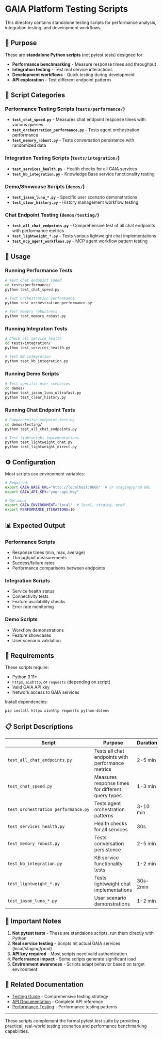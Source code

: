 # GAIA Platform Testing Scripts

This directory contains standalone testing scripts for performance analysis, integration testing, and development workflows.

## 🎯 Purpose

These are **standalone Python scripts** (not pytest tests) designed for:
- **Performance benchmarking** - Measure response times and throughput
- **Integration testing** - Test real service interactions
- **Development workflows** - Quick testing during development
- **API exploration** - Test different endpoint patterns

## 📂 Script Categories

### Performance Testing Scripts (`tests/performance/`)
- **`test_chat_speed.py`** - Measures chat endpoint response times with various queries
- **`test_orchestration_performance.py`** - Tests agent orchestration performance 
- **`test_memory_robust.py`** - Tests conversation persistence with randomized data

### Integration Testing Scripts (`tests/integration/`)
- **`test_services_health.py`** - Health checks for all GAIA services
- **`test_kb_integration.py`** - Knowledge Base service functionality testing

### Demo/Showcase Scripts (`demos/`)
- **`test_jason_luna_*.py`** - Specific user scenario demonstrations
- **`test_clear_history.py`** - History management workflow testing

### Chat Endpoint Testing (`demos/testing/`)
- **`test_all_chat_endpoints.py`** - Comprehensive test of all chat endpoints with performance metrics
- **`test_lightweight_*.py`** - Tests various lightweight chat implementations
- **`test_mcp_agent_workflows.py`** - MCP agent workflow pattern testing

## 🚀 Usage

### Running Performance Tests
```bash
# Test chat endpoint speed
cd tests/performance/
python test_chat_speed.py

# Test orchestration performance
python test_orchestration_performance.py

# Test memory robustness
python test_memory_robust.py
```

### Running Integration Tests
```bash
# Check all service health
cd tests/integration/
python test_services_health.py

# Test KB integration
python test_kb_integration.py
```

### Running Demo Scripts
```bash
# Test specific user scenarios
cd demos/
python test_jason_luna_ultrafast.py
python test_clear_history.py
```

### Running Chat Endpoint Tests
```bash
# Comprehensive endpoint testing
cd demos/testing/
python test_all_chat_endpoints.py

# Test lightweight implementations
python test_lightweight_chat.py
python test_lightweight_direct.py
```

## ⚙️ Configuration

Most scripts use environment variables:
```bash
# Required
export GAIA_BASE_URL="http://localhost:8666"  # or staging/prod URL
export GAIA_API_KEY="your-api-key"

# Optional  
export GAIA_ENVIRONMENT="local"  # local, staging, prod
export PERFORMANCE_ITERATIONS=10
```

## 📊 Expected Output

### Performance Scripts
- Response times (min, max, average)
- Throughput measurements  
- Success/failure rates
- Performance comparisons between endpoints

### Integration Scripts
- Service health status
- Connectivity tests
- Feature availability checks
- Error rate monitoring

### Demo Scripts
- Workflow demonstrations
- Feature showcases
- User scenario validation

## 🔧 Requirements

These scripts require:
- Python 3.11+
- `httpx`, `aiohttp`, or `requests` (depending on script)
- Valid GAIA API key
- Network access to GAIA services

Install dependencies:
```bash
pip install httpx aiohttp requests python-dotenv
```

## 📋 Script Descriptions

| Script | Purpose | Duration | Dependencies |
|--------|---------|----------|--------------|
| `test_all_chat_endpoints.py` | Tests all chat endpoints with performance metrics | 2-5 min | httpx, aiohttp |
| `test_chat_speed.py` | Measures response times for different query types | 1-3 min | httpx |
| `test_orchestration_performance.py` | Tests agent orchestration patterns | 3-10 min | httpx |
| `test_services_health.py` | Health checks for all services | 30s | httpx |
| `test_memory_robust.py` | Tests conversation persistence | 2-5 min | requests |
| `test_kb_integration.py` | KB service functionality tests | 1-2 min | asyncio |
| `test_lightweight_*.py` | Tests lightweight chat implementations | 30s-2min | Various |
| `test_jason_luna_*.py` | User scenario demonstrations | 1-2 min | requests |

## 🚨 Important Notes

1. **Not pytest tests** - These are standalone scripts, run them directly with Python
2. **Real service testing** - Scripts hit actual GAIA services (local/staging/prod)
3. **API key required** - Most scripts need valid authentication
4. **Performance impact** - Some scripts generate significant load
5. **Environment awareness** - Scripts adapt behavior based on target environment

## 🔗 Related Documentation

- [Testing Guide](../../docs/current/development/testing-guide.md) - Comprehensive testing strategy
- [API Documentation](../../docs/api/) - Complete API reference
- [Performance Testing](../../docs/current/development/testing-and-quality-assurance.md) - Performance testing patterns

---

These scripts complement the formal pytest test suite by providing practical, real-world testing scenarios and performance benchmarking capabilities.